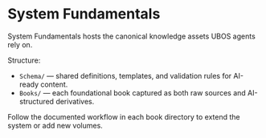 # System Fundamentals

System Fundamentals hosts the canonical knowledge assets UBOS agents rely on.

Structure:
- `Schema/` — shared definitions, templates, and validation rules for AI-ready content.
- `Books/` — each foundational book captured as both raw sources and AI-structured derivatives.

Follow the documented workflow in each book directory to extend the system or add new volumes.
